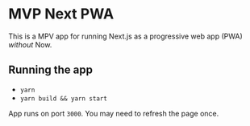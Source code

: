 # MVP Next PWA

This is a MPV app for running Next.js as a progressive web app (PWA) _without_ Now.

[0]: https://caddyserver.com/v1/download

## Running the app

- `yarn`
- `yarn build && yarn start`

App runs on port `3000`. You may need to refresh the page once.

